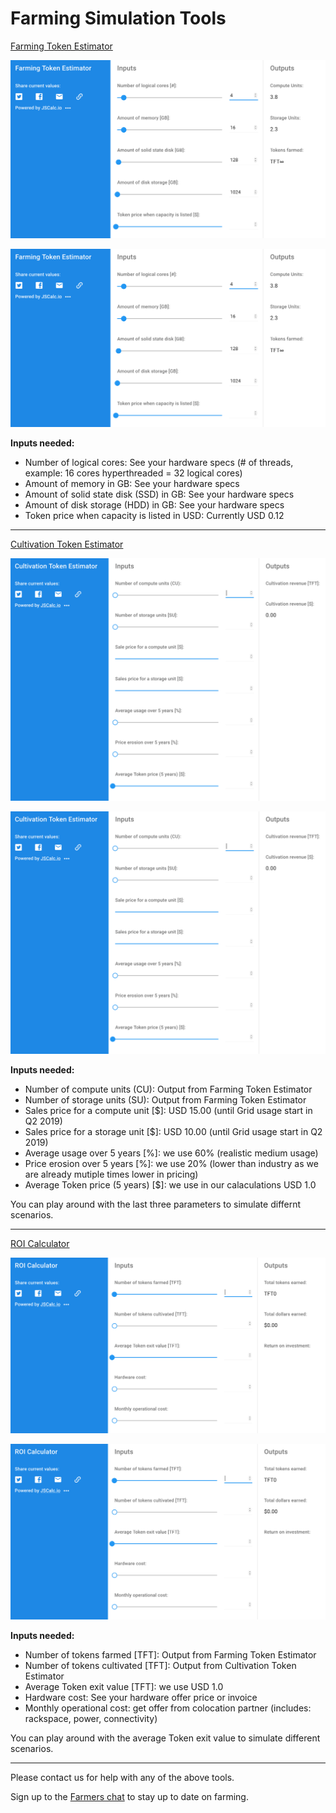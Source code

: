 # Farming Simulation Tools


[Farming Token Estimator](https://jscalc.io/calc/8jXXLOukrlXcI7H4)

![](images/farming_tool.png)

[![Farming Token Estimator](images/farming_tool.png)](https://jscalc.io/calc/8jXXLOukrlXcI7H4)

**Inputs needed:**

- Number of logical cores: See your hardware specs (# of threads, example: 16 cores hyperthreaded = 32 logical cores)
- Amount of memory in GB: See your hardware specs
- Amount of solid state disk (SSD) in GB: See your hardware specs
- Amount of disk storage (HDD) in GB: See your hardware specs
- Token price when capacity is listed in USD: Currently USD 0.12

*********************************************************************************************************

[Cultivation Token Estimator](https://jscalc.io/calc/uWbIWOR0dynA46iU)

![](images/cultivation_tool.png)

[![Cultivation Token Estimator](images/cultivation_tool.png)](https://jscalc.io/calc/uWbIWOR0dynA46iU)


**Inputs needed:**

- Number of compute units (CU): Output from Farming Token Estimator
- Number of storage units (SU): Output from Farming Token Estimator
- Sales price for a compute unit [$]: USD 15.00 (until Grid usage start in Q2 2019)
- Sales price for a storage unit [$]: USD 10.00 (until Grid usage start in Q2 2019)
- Average usage over 5 years [%]: we use 60% (realistic medium usage)
- Price erosion over 5 years [%]: we use 20% (lower than industry as we are already mutiple times lower in pricing)
- Average Token price (5 years) [$]: we use in our calaculations USD 1.0

You can play around with the last three parameters to simulate differnt scenarios.

*********************************************************************************************************


[ROI Calculator](https://jscalc.io/calc/7PSBwT4Io6rQ9Bog)

![](images/roi_tool.png)

[![ROI Estimator](images/roi_tool.png)](https://jscalc.io/calc/7PSBwT4Io6rQ9Bog)

**Inputs needed:**

- Number of tokens farmed [TFT]: Output from Farming Token Estimator
- Number of tokens cultivated [TFT]: Output from Cultivation Token Estimator
- Average Token exit value [TFT]: we use USD 1.0
- Hardware cost: See your hardware offer price or invoice
- Monthly operational cost: get offer from colocation partner (includes: rackspace, power, connectivity)

You can play around with the average Token exit value to simulate different scenarios.

*********************************************************************************************************


Please contact us for help with any of the above tools.

Sign up to the [Farmers chat](https://t.me/joinchat/BwOvO0NpZjNMHFx8wD_5nw) to stay up to date on farming.

